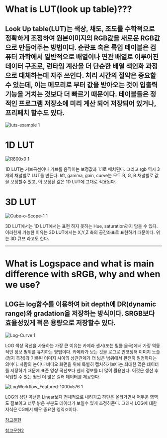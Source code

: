 What is LUT(look up table)???
=============================



Look Up table(LUT)는 색상, 채도, 조도를 수학적으로 정확하게 조정하여 원본이미지의 RGB값을 새로운 RGB값으로 만들어주는 방법이다. 순란표 혹은 룩업 테이블은 컴퓨터 과학에서 일반적으로 배열이나 연관 배열로 이루어진 데이터 구조로, 런타임 계산을 더 단순한 배열 색인화 과정으로 대체하는데 자주 쓰인다. 처리 시간의 절약은 중요할 수 있는데, 이는 메모리로 부터 값을 받아오는 것이 입출력 기능을 거치는 것보다 더 빠르기 때문이다. 테이블들은 정적인 프로그램 저장소에 미리 계산 되어 저장되어 있거나, 프리페치 할수도 있다.
------------------



![luts-example 1](https://user-images.githubusercontent.com/70967822/94342839-e8e98800-004e-11eb-9f64-d12f2f92c31d.jpg)




1D LUT
======
![R800x0 1](https://user-images.githubusercontent.com/70967822/94342878-3e259980-004f-11eb-9d7c-892705fbb2e8.png)



1D LUT는 커브곡선이나 커브를 움직이는 보정값과 1:1로 매치된다. 그리고 rgb 역시 3개의 채널별로 LUT를 만든다. lift, gamma, gain, curve는 모두 R, G, B 채널별로 값을 보정할수 있고, 이 보정된 값은 1D LUT에 그대로 적용된다.


3D LUT
======
![Cube-o-Scope-1 1](https://user-images.githubusercontent.com/70967822/94342643-52689700-004d-11eb-9d01-afdc66a020c6.png)



3D LUT에서는 1D LUT에서는 표현 하지 못하는 Hue, saturation까지 담을 수 있다. 이러한게 가능한 이유는 3D LUT에서는 X,Y,Z 축의 공간좌표로 표현하기 때문이다. 위는 3D 큐브 라고도 한다.



-----------------------------------------------------------------



What is Logspace and what is main difference with sRGB, why and when we use?
========================================================================

LOG는 log함수를 이용하여 bit depth에 DR(dynamic range)와 gradation을 저장하는 방식이다.  SRGB보다 효율성있게 적은 용량으로 저장할수 있다.
------------------------------------


![Log-Curve 1](https://user-images.githubusercontent.com/70967822/94343683-bfcbf600-0054-11eb-90e4-ec6771724042.jpg)


LOG 색상 곡선을 사용하는 가장 큰 이유는 카메라 센서(또는 필름 음극)에서 가장 역동적인 정보 범위를 유지하는 방법이다. 카메라가 보는 것을 로그로 인코딩해 이미지 노출(정지 측정)과 기록된 이미지 사이의 상관관계가 더 넓은 범위에서 완전히 일정하다는 의미다. 사람의 눈이나 비디오 화면을 위해 특별히 캡처하기보다는 최대한 많은 데이터를 저장하기 때문에 표준 영상 곡선보다 센서 정보를 더 많이 활용한다. 이것은 생산 후 작업할 수 있는 훨씬 더 많은 컬러 데이터를 제공한다.




![LogWorkflow_Featured-1000x576 1](https://user-images.githubusercontent.com/70967822/94343729-205b3300-0055-11eb-840c-cdbdbda519bf.jpg)



LOG의 상단 곡선은 Linear보다 전체적으로 내려가고 하단은 올라가면서 어두운 영역도 잘보이고 너무 밝은 부분도 데이터가 보일수 있게 조정하준다. 그래서 LOG에 대한 지식은 CG에서 매우 중요한 영역ㅇ이다.



[참고문헌](https://www.artstation.com/tiberius-viris/blog/3ZBO/color-space-management-srgb-linear-and-log)



[참고문헌2](https://www.rocketstock.com/blog/tips-for-log-color-space-compositing/)
